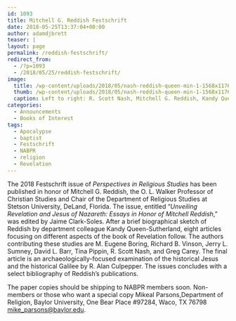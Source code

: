 ```yaml
---
id: 1093
title: Mitchell G. Reddish Festschrift
date: 2018-05-25T13:37:04+00:00
author: adamdjbrett
teaser: |
layout: page
permalink: /reddish-festschrift/
redirect_from:
  - /?p=1093
  - /2018/05/25/reddish-festschrift/
image:
  title: /wp-content/uploads/2018/05/nash-reddish-queen-min-1-1568x1176.jpg
  thumb: /wp-content/uploads/2018/05/nash-reddish-queen-min-1-1568x1176-150x150.jpg
  caption: Left to right: R. Scott Nash, Mitchell G. Reddish, Kandy Queen-Sutherland.
categories:
  - Announcements
  - Books of Interest
tags:
  - Apocalypse
  - baptist
  - Festschrift
  - NABPR
  - religion
  - Revelation
---
```



The 2018 Festschrift issue of _Perspectives in Religious Studies_ has been published in honor of Mitchell G. Reddish, the O. L. Walker Professor of Christian Studies and Chair of the Department of Religious Studies at Stetson University, DeLand, Florida. The issue, entitled “_Unveiling Revelation and Jesus of Nazareth: Essays in Honor of Mitchell Reddish_,” was edited by Jaime Clark-Soles. After a brief biographical sketch of Reddish by department colleague Kandy Queen-Sutherland, eight articles focusing on different aspects of the book of Revelation follow. The authors contributing these studies are M. Eugene Boring, Richard B. Vinson, Jerry L. Sumney, David L. Barr, Tina Pippin, R. Scott Nash, and Greg Carey. The final article is an archaeologically-focused examination of the historical Jesus and the historical Galilee by R. Alan Culpepper. The issues concludes with a select bibliography of Reddish’s publications.

The paper copies should be shipping to NABPR members soon. Non-members or those who want a special copy Mikeal Parsons,Department of Religion, Baylor University, One Bear Place #97284, Waco, TX 76798 <mike_parsons@baylor.edu>.
